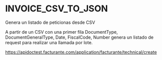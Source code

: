 # INVOICE_CSV_TO_JSON
Genera un listado de peticionas desde CSV

A partir de un CSV con una primer fila DocumentType, DocumentGeneralType, Date, FiscalCode, Number genera un listado de request para realizar una llamada por lote.

https://apidoctest.facturante.com/application/facturante/technical/create
